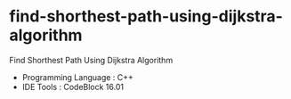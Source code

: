 # find-shorthest-path-using-dijkstra-algorithm
Find Shorthest Path Using Dijkstra Algorithm

- Programming Language : C++
- IDE Tools : CodeBlock 16.01
